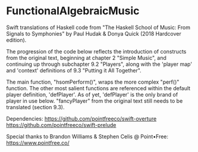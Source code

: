 # FunctionalAlgebraicMusic

Swift translations of Haskell code from "The Haskell School of Music: From Signals to Symphonies" by Paul Hudak & Donya Quick (2018 Hardcover edition).

The progression of the code below reflects the introduction of constructs from the original text,
beginning at chapter 2 "Simple Music", and continuing up through subchapter 9.2 "Players",
along with the 'player map' and 'context' definitions of 9.3 "Putting it All Together".

The main function, "hsomPerform()", wraps the more complex "perf()" function.
The other most salient functions are referenced within the default player definition, 'defPlayer'.
As of yet, 'defPlayer' is the only brand of player in use below. "fancyPlayer" from the original text still needs to be translated (section 9.3).

Dependencies:
https://github.com/pointfreeco/swift-overture
https://github.com/pointfreeco/swift-prelude

Special thanks to Brandon Williams & Stephen Celis @ Point•Free: https://www.pointfree.co/
